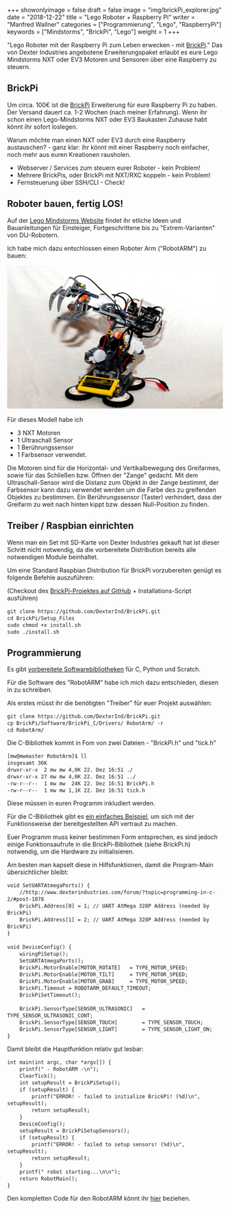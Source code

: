 +++
showonlyimage = false
draft = false
image = "img/brickPi_explorer.jpg"
date = "2018-12-22"
title = "Lego Roboter + Raspberry Pi"
writer = "Manfred Wallner"
categories = ["Programmierung", "Lego", "RaspberryPi"]
keywords = ["Mindstorms", "BrickPi", "Lego"]
weight = 1
+++

"Lego Roboter mit der Raspberry Pi zum Leben erwecken - mit [BrickPi](https://www.dexterindustries.com/brickpi/)."
Das von Dexter Industries angebotene Erweiterungspaket erlaubt es eure Lego Mindstorms NXT oder EV3 Motoren und Sensoren über eine Raspberry zu steuern.
<!--more-->

## BrickPi
Um circa. 100€ ist die [BrickPi](https://www.dexterindustries.com/brickpi/) Erweiterung für eure Raspberry Pi zu haben. Der Versand dauert ca. 1-2 Wochen (nach meiner Erfahrung). Wenn ihr schon einen Lego-Mindstorms NXT oder EV3 Baukasten Zuhause habt könnt ihr sofort loslegen.

Warum möchte man einen NXT oder EV3 durch eine Raspberry austauschen? - ganz klar: ihr könnt mit einer Raspberry noch einfacher, noch mehr aus euren Kreationen rausholen. 
* Webserver / Services zum steuern eurer Roboter - kein Problem!
* Mehrere BrickPis, oder BrickPi mit NXT/RXC koppeln - kein Problem!
* Fernsteuerung über SSH/CLI - Check!

## Roboter bauen, fertig LOS!

Auf der [Lego Mindstorms Website](https://www.lego.com/de-de/mindstorms) findet ihr etliche Ideen und Bauanleitungen für Einsteiger, Fortgeschrittene bis zu "Extrem-Varianten" von DIJ-Robotern. 

Ich habe mich dazu entschlossen einen Roboter Arm ("RobotARM") zu bauen:

![Lego Roboter Arm](../../img/robotARM.JPG)

Für dieses Modell habe ich 
* 3 NXT Motoren
* 1 Ultraschall Sensor
* 1 Berührungssensor
* 1 Farbsensor
verwendet.

Die Motoren sind für die Horizontal- und Vertikalbewegung des Greifarmes, sowie für das Schließen bzw. Öffnen der "Zange" gedacht.
Mit dem Ultraschall-Sensor wird die Distanz zum Objekt in der Zange bestimmt, der Farbsensor kann dazu verwendet werden um die Farbe des zu greifenden Objektes zu bestimmen.
Ein Berührungssensor (Taster) verhindert, dass der Greifarm zu weit nach hinten kippt bzw. dessen Null-Position zu finden.

## Treiber / Raspbian einrichten

Wenn man ein Set mit SD-Karte von Dexter Industries gekauft hat ist dieser Schritt nicht notwendig, da die vorbereitete Distribution bereits alle notwendigen Module beinhaltet.

Um eine Standard Raspbian Distribution für BrickPi vorzubereiten genügt es folgende Befehle auszuführen:

(Checkout des [BrickPi-Projektes auf GitHub](https://github.com/DexterInd/BrickPi) + Installations-Script ausführen)

```
git clone https://github.com/DexterInd/BrickPi.git
cd BrickPi/Setup_Files
sudo chmod +x install.sh
sudo ./install.sh
```

## Programmierung

Es gibt [vorbereitete Softwarebibliotheken](https://github.com/DexterInd/BrickPi/tree/master/Software) für C, Python und Scratch.

Für die Software des "RobotARM" habe ich mich dazu entschieden, diesen in zu schreiben.

Als erstes müsst ihr die benötigten "Treiber" für euer Projekt auswählen:
```
git clone https://github.com/DexterInd/BrickPi.git
cp BrickPi/Software/BrickPi_C/Drivers/ RobotArm/ -r
cd RobotArm/
```

Die C-Bibliothek kommt in Fom von zwei Dateien - "BrickPi.h" und "tick.h"
```
[mw@mwmaster RobotArm]$ ll
insgesamt 36K
drwxr-xr-x  2 mw mw 4,0K 22. Dez 16:51 ./
drwxr-xr-x 27 mw mw 4,0K 22. Dez 16:51 ../
-rw-r--r--  1 mw mw  24K 22. Dez 16:51 BrickPi.h
-rw-r--r--  1 mw mw 1,1K 22. Dez 16:51 tick.h
```
Diese müssen in euren Programm inkludiert werden.

Für die C-Bibliothek gibt es [ein einfaches Beispiel](https://github.com/DexterInd/BrickPi/tree/master/Software/BrickPi_C/Project_Examples), um sich mit der Funktionsweise der bereitgestellten API vertraut zu machen.

Euer Programm muss keiner bestimmen Form entsprechen, es sind jedoch einige Funktionsaufrufe in die BrickPi-Bibliothek (siehe BrickPi.h) notwendig, um die Hardware zu initialisieren.

Am besten man kapselt diese in Hilfsfunktionen, damit die Program-Main übersichtlicher bleibt:
```
void SetUARTAtmegaPorts() {
    //http://www.dexterindustries.com/forum/?topic=programming-in-c-2/#post-1078
    BrickPi.Address[0] = 1; // UART AtMega 328P Address (needed by BrickPi)
    BrickPi.Address[1] = 2; // UART AtMega 328P Address (needed by BrickPi)
}

void DeviceConfig() {
    wiringPiSetup();
    SetUARTAtmegaPorts();
    BrickPi.MotorEnable[MOTOR_ROTATE]   = TYPE_MOTOR_SPEED;
    BrickPi.MotorEnable[MOTOR_TILT]     = TYPE_MOTOR_SPEED;
    BrickPi.MotorEnable[MOTOR_GRAB]     = TYPE_MOTOR_SPEED;
    BrickPi.Timeout = ROBOTARM_DEFAULT_TIMEOUT;
    BrickPiSetTimeout();

    BrickPi.SensorType[SENSOR_ULTRASONIC]   = TYPE_SENSOR_ULTRASONIC_CONT;
    BrickPi.SensorType[SENSOR_TOUCH]        = TYPE_SENSOR_TOUCH;
    BrickPi.SensorType[SENSOR_LIGHT]        = TYPE_SENSOR_LIGHT_ON;
}
```

Damit bleibt die Hauptfunktion relativ gut lesbar:
```
int main(int argc, char *argv[]) {
    printf(" - RobotARM -\n");
    ClearTick();
    int setupResult = BrickPiSetup();
    if (setupResult) {
        printf("ERROR! - failed to initialize BrickPi! (%d)\n", setupResult);
        return setupResult;
    }
    DeviceConfig();
    setupResult = BrickPiSetupSensors();
    if (setupResult) {
        printf("ERROR! - failed to setup sensors! (%d)\n", setupResult);
        return setupResult;
    }
    printf(" robot starting...\n\n");
    return RobotMain();
}
```

Den kompletten Code für den RobotARM könnt ihr [hier](https://gist.github.com/mwallner/36dddb1828515e71f16f2f6d49020fd9) beziehen.

